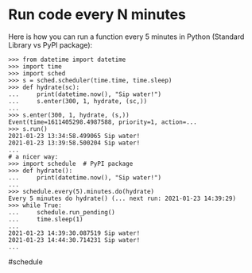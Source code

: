 # Run code every N minutes

Here is how you can run a function every 5 minutes in Python (Standard Library vs PyPI package):

```
>>> from datetime import datetime
>>> import time
>>> import sched
>>> s = sched.scheduler(time.time, time.sleep)
>>> def hydrate(sc):
...     print(datetime.now(), "Sip water!")
...     s.enter(300, 1, hydrate, (sc,))
...
>>> s.enter(300, 1, hydrate, (s,))
Event(time=1611405298.4987588, priority=1, action=...
>>> s.run()
2021-01-23 13:34:58.499065 Sip water!
2021-01-23 13:39:58.500204 Sip water!
...
# a nicer way:
>>> import schedule  # PyPI package
>>> def hydrate():
...     print(datetime.now(), "Sip water!")
...
>>> schedule.every(5).minutes.do(hydrate)
Every 5 minutes do hydrate() (... next run: 2021-01-23 14:39:29)
>>> while True:
...     schedule.run_pending()
...     time.sleep(1)
...
2021-01-23 14:39:30.087519 Sip water!
2021-01-23 14:44:30.714231 Sip water!
...
```

#schedule
